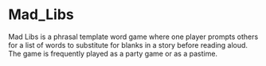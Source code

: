# Mad_Libs
Mad Libs is a phrasal template word game where one player prompts others for a list of words to substitute for blanks in a story before reading aloud. The game is frequently played as a party game or as a pastime. 
